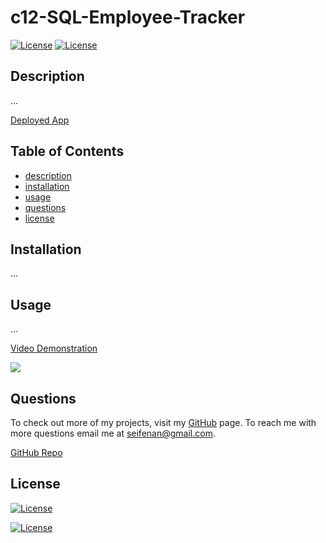 
  # c12-SQL-Employee-Tracker  
  [![License](https://img.shields.io/badge/License-Apache_2.0-green.svg)](https://opensource.org/licenses/apache-2.0/)
  [![License](https://img.shields.io/badge/License-MIT-blue.svg)](https://opensource.org/licenses/mit/)

  ## Description  
  ...

  [Deployed App]()

  ## Table of Contents 
  * [description](#description)
  * [installation](#installation)
  * [usage](#usage)
  * [questions](#questions)
  * [license](#license)
  
  ## Installation
  ...

  ## Usage 
  ...

  [Video Demonstration]()

  <img src=".">

  ## Questions
  To check out more of my projects, visit my [GitHub](https://github.com/seifenan) page.
  To reach me with more questions email me at seifenan@gmail.com. 

  [GitHub Repo](https://github.com/Seifenan/<...>)

  ## License
  [![License](https://img.shields.io/badge/License-Apache_2.0-green.svg)](https://opensource.org/licenses/apache-2.0/)
  
  [![License](https://img.shields.io/badge/License-MIT-blue.svg)](https://opensource.org/licenses/mit/)

